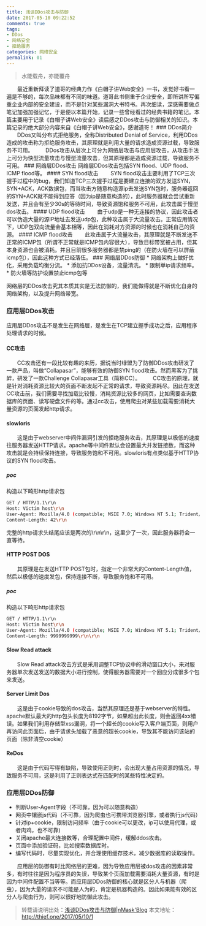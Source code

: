```yaml
---
title: 浅谈DDos攻击与防御
date: 2017-05-10 09:22:52
comments: true
tags:
- DDos
- 网络安全
- 拒绝服务
categories: 网络安全
permalink: 01
---
```

<blockquote class="blockquote-center">水能载舟，亦能覆舟</blockquote>
　　最近重新拜读了道哥的经典力作《白帽子讲Web安全》一书，发觉好书看一遍是不够的，每次品味都有不同的味道。道哥此书侧重于企业安全，即所讲所写偏重企业内部的安全建设，而不是针对某些漏洞大书特书。再次细读，深感需要做点笔记加强加强记忆，于是便以本篇开始，记录一些曾经看过的经典书籍的笔记。本篇主要用于记录《白帽子讲Web安全》读后感之DDos攻击与防御相关的知识。本篇记录的绝大部分内容来自《白帽子讲Web安全》，感谢道哥！
<!--more -->
### DDos简介
　　DDos又叫分布式拒绝服务，全称Distributed Denial of Service，利用DDos造成的攻击称为拒绝服务攻击，其原理就是利用大量的请求造成资源过载，导致服务不可用。
　　DDos攻击从层次上可分为网络层攻击与应用层攻击，从攻击手法上可分为快型流量攻击与慢型流量攻击，但其原理都是造成资源过载，导致服务不可用。
### 网络层DDos攻击
网络层DDos攻击包括SYN flood、UDP flood、ICMP flood等。
#### SYN flood攻击
　　SYN flood攻击主要利用了TCP三次握手过程中的bug，我们知道TCP三次握手过程是要建立连接的双方发送SYN，SYN+ACK，ACK数据包，而当攻击方随意构造源ip去发送SYN包时，服务器返回的SYN+ACK就不能得到应答（因为ip是随意构造的），此时服务器就会尝试重新发送，并且会有至少30s的等待时间，导致资源饱和服务不可用，此攻击属于慢型dos攻击。
#### UDP flood攻击
　　由于udp是一种无连接的协议，因此攻击者可以伪造大量的源IP地址去发送udp包，此种攻击属于大流量攻击。正常应用情况下，UDP包双向流量会基本相等，因此在消耗对方资源的时候也在消耗自己的资源。
#### ICMP flood攻击
　　此攻击属于大流量攻击，其原理就是不断发送不正常的ICMP包（所谓不正常就是ICMP包内容很大），导致目标带宽被占用，但其本身资源也会被消耗。并且目前很多服务器都是禁ping的（在防火墙在可以屏蔽icmp包），因此这种方式已经落伍。
### 网络层DDos防御
* 网络架构上做好优化，采用负载均衡分流。
* 添加抗DDos设备，流量清洗。
* 限制单ip请求频率。
* 防火墙等防护设置禁止icmp包等

网络层的DDos攻击究其本质其实是无法防御的，我们能做得就是不断优化自身的网络架构，以及提升网络带宽。
### 应用层DDos攻击
应用层DDos攻击不是发生在网络层，是发生在TCP建立握手成功之后，应用程序处理请求的时候。
#### CC攻击
　　CC攻击还有一段比较有趣的来历，据说当时绿盟为了防御DDos攻击研发了一款产品，叫做“Collapasar”，能够有效的防御SYN flood攻击。然而黑客为了挑衅，研发了一款Challenge Collapasar工具（简称CC）。
　　CC攻击的原理，就是针对消耗资源比较大的页面不断发起不正常的请求，导致资源耗尽。因此在发送CC攻击前，我们需要寻找加载比较慢，消耗资源比较多的网页，比如需要查询数据库的页面、读写硬盘文件的等。通过cc攻击，使用爬虫对某些加载需要消耗大量资源的页面发起http请求。
#### slowloris
　　这是由于webserver中间件漏洞引发的拒绝服务攻击，其原理是以极低的速度往服务器发送HTTP请求。apache等中间件默认会设置最大并发链接数，而这种攻击就是会持续保持连接，导致服务饱和不可用。slowloris有点类似基于HTTP协议的SYN flood攻击。
##### poc
构造以下畸形http请求包
```bash
GET / HTTP/1.1\r\n
Host: Victim host\r\n
User-Agent: Mozilla/4.0 (compatible; MSIE 7.0; Windows NT 5.1; Trident/4.0; .NET CLR 1.1.4322; .NET CLR 2.0.503l3; .NET CLR 3.0.4506.2152; .NET CLR 3.5.30729; MSOffice 12)\r\n
Content-Length: 42\r\n
```
完整的http请求头结尾应该是两次的\r\n\r\n，这里少了一次，因此服务器将会一直等待。
#### HTTP POST DOS
　　其原理是在发送HTTP POST包时，指定一个非常大的Content-Length值，然后以极低的速度发包，保持连接不断，导致服务饱和不可用。
##### poc
构造以下畸形http请求包
```bash
GET / HTTP/1.1\r\n
Host: Victim host\r\n
User-Agent: Mozilla/4.0 (compatible; MSIE 7.0; Windows NT 5.1; Trident/4.0; .NET CLR 1.1.4322; .NET CLR 2.0.503l3; .NET CLR 3.0.4506.2152; .NET CLR 3.5.30729; MSOffice 12)\r\n
Content-Length: 9999999999\r\n\r\n
```
#### Slow Read attack
　　Slow Read attack攻击方式是采用调整TCP协议中的滑动窗口大小，来对服务器单次发送发送的数据大小进行控制，使得服务器需要对一个回应分成很多个包来发送。
#### Server Limit Dos
　　这是由于cookie导致的dos攻击，当然其原理还是基于webserver的特性。apache默认最大的http包头长度为8192字节，如果超出此长度，则会返回4xx错误。如果我们利用存储型xss漏洞，将一个超长的cookie写入客户端页面，则用户再访问此页面后，由于请求头加载了恶意的超长cookie，导致其不能访问该站的页面（除非清空cookie）
#### ReDos
　　这是由于代码写得有缺陷，导致使用正则时，会出现大量占用资源的情况，导致服务不可用，这是利用了正则表达式在匹配时的某些特性决定的。
### 应用层DDos防御
* 判断User-Agent字段（不可靠，因为可以随意构造）
* 网页中镶嵌js代码（不可靠，因为爬虫也可携带浏览器引擎，或者执行js代码）
* 针对ip+cookie，限制访问频率（由于cookie可以更改，ip可以使用代理，或者肉鸡，也不可靠)
* 关闭apache最大连接数等，合理配置中间件，缓解ddos攻击。
* 页面中添加验证码，比如搜索数据库时。
* 编写代码时，尽量实现优化，并合理使用缓存技术，减少数据库的读取操作。

　　应用层的防御有时比网络层的更难，因为导致应用层被dos攻击的因素非常多，有时往往是因为程序员的失误，导致某个页面加载需要消耗大量资源，有时是因为中间件配置不当等等。而应用层DDos防御的核心就是区分人与机器（爬虫），因为大量的请求不可能是人为的，肯定是机器构造的。因此如果能有效的区分人与爬虫行为，则可以很好地防御此攻击。

>转载请说明出处：[浅谈DDos攻击与防御|nMask'Blog](http://thief.one/2017/05/10/1)
本文地址：http://thief.one/2017/05/10/1